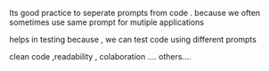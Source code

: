 Its good practice to seperate prompts from code .
because we often sometimes use same prompt for mutiple applications 


helps in testing because , we can test code using different prompts 

clean code  ,readability , colaboration .... others.... 